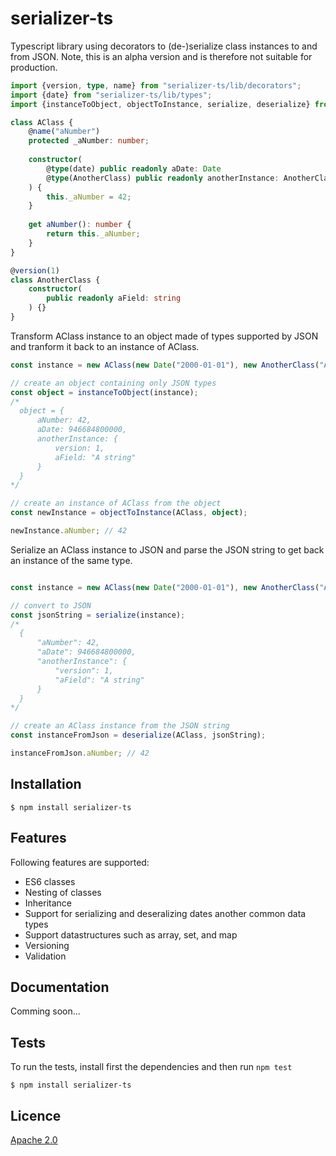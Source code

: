 # serializer-ts

Typescript library using decorators to (de-)serialize class instances to and from JSON. Note, this is an alpha version and is therefore not suitable for production.

```typescript
import {version, type, name} from "serializer-ts/lib/decorators";
import {date} from "serializer-ts/lib/types";
import {instanceToObject, objectToInstance, serialize, deserialize} from "serializer-ts";

class AClass {
    @name("aNumber")
    protected _aNumber: number;
    
    constructor(
        @type(date) public readonly aDate: Date
        @type(AnotherClass) public readonly anotherInstance: AnotherClass
    ) {
        this._aNumber = 42;
    }
    
    get aNumber(): number {
        return this._aNumber;
    }
}

@version(1)
class AnotherClass {
    constructor(
        public readonly aField: string
    ) {}
}
```

Transform AClass instance to an object made of types supported by JSON and tranform 
it back to an instance of AClass.

```typescript
const instance = new AClass(new Date("2000-01-01"), new AnotherClass("A string"));

// create an object containing only JSON types
const object = instanceToObject(instance);
/*
  object = {
      aNumber: 42,
      aDate: 946684800000,
      anotherInstance: {
          version: 1,
          aField: "A string"
      }
  }
*/

// create an instance of AClass from the object
const newInstance = objectToInstance(AClass, object);

newInstance.aNumber; // 42

```

Serialize an AClass instance to JSON and parse the JSON string to get back an instance of the same type.

```typescript

const instance = new AClass(new Date("2000-01-01"), new AnotherClass("A string"));

// convert to JSON
const jsonString = serialize(instance);
/*
  {
      "aNumber": 42,
      "aDate": 946684800000,
      "anotherInstance": {
          "version": 1,
          "aField": "A string"
      }
  }
*/

// create an AClass instance from the JSON string
const instanceFromJson = deserialize(AClass, jsonString);

instanceFromJson.aNumber; // 42

```

## Installation

```shell
$ npm install serializer-ts
```

## Features
Following features are supported:
- ES6 classes
- Nesting of classes
- Inheritance
- Support for serializing and deseralizing dates another common data types
- Support datastructures such as array, set, and map
- Versioning
- Validation

## Documentation

Comming soon...

## Tests

To run the tests, install first the dependencies and then run `npm test`

```shell
$ npm install serializer-ts
```

## Licence

[Apache 2.0](./LICENSE)
